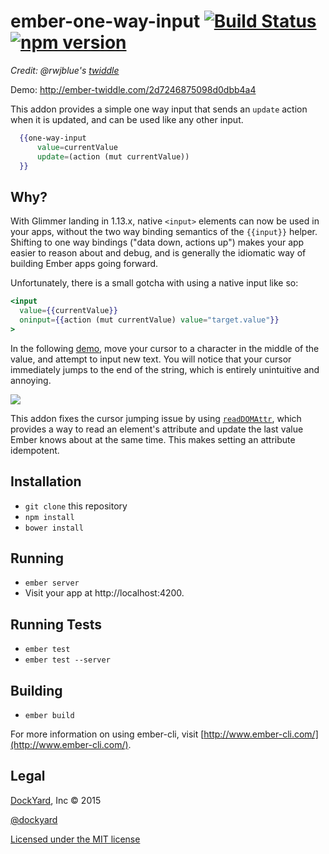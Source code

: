# ember-one-way-input [![Build Status](https://travis-ci.org/dockyard/ember-one-way-input.svg?branch=master)](https://travis-ci.org/dockyard/ember-one-way-input) [![npm version](https://badge.fury.io/js/ember-one-way-input.svg)](https://badge.fury.io/js/ember-one-way-input)
*Credit: @rwjblue's [twiddle](https://gist.github.com/rwjblue/2d7246875098d0dbb4a4)*

Demo: http://ember-twiddle.com/2d7246875098d0dbb4a4

This addon provides a simple one way input that sends an `update` action when it is updated, and can be used like any other input.

```hbs
  {{one-way-input
      value=currentValue
      update=(action (mut currentValue))
  }}
```

## Why?

With Glimmer landing in 1.13.x, native `<input>` elements can now be used in your apps, without the two way binding semantics of the `{{input}}` helper. Shifting to one way bindings ("data down, actions up") makes your app easier to reason about and debug, and is generally the idiomatic way of building Ember apps going forward.

Unfortunately, there is a small gotcha with using a native input like so:

```hbs
<input
  value={{currentValue}}
  oninput={{action (mut currentValue) value="target.value"}}
>
```

In the following [demo](http://jsbin.com/juxedi/edit?output), move your cursor to a character in the middle of the value, and attempt to input new text. You will notice that your cursor immediately jumps to the end of the string, which is entirely unintuitive and annoying.

![](https://i.imgur.com/D0pReSs.jpg)

This addon fixes the cursor jumping issue by using [`readDOMAttr`](http://emberjs.com/api/classes/Ember._MetamorphView.html#method_readDOMAttr), which provides a way to read an element's attribute and update the last value Ember knows about at the same time. This makes setting an attribute idempotent.

## Installation

* `git clone` this repository
* `npm install`
* `bower install`

## Running

* `ember server`
* Visit your app at http://localhost:4200.

## Running Tests

* `ember test`
* `ember test --server`

## Building

* `ember build`

For more information on using ember-cli, visit [http://www.ember-cli.com/](http://www.ember-cli.com/).

## Legal

[DockYard](http://dockyard.com/ember-consulting), Inc &copy; 2015

[@dockyard](http://twitter.com/dockyard)

[Licensed under the MIT license](http://www.opensource.org/licenses/mit-license.php)

